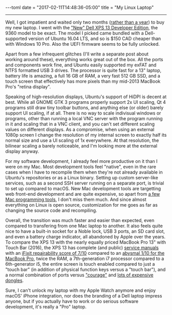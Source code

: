---toml
date = "2017-02-11T14:48:36-05:00"
title = "My Linux Laptop"

---

Well, I got impatient and waited only two months ([rather than a year](https://benad.me/blog/2016/11/10/the-dongle-generation/)) to buy my new laptop. I went with the ["New" Dell XPS 13 Developer Edition](http://www.dell.com/ca/business/p/xps-13-9360-laptop/pd), the 9360 model to be exact. The model I picked came bundled with a Dell-supported version of Ubuntu 16.04 LTS, and so is $150 CAD cheaper than with Windows 10 Pro. Also the UEFI firmware seems to be fully unlocked.

Apart from a few infrequent glitches (I'll write a separate post about working around these), everything works great out of the box. All the ports and components work fine, and Ubuntu easily supported my exFAT and NTFS formatted USB 3 drives. The processor is quite fast for a 13" laptop, battery life is amazing, a full 16 GB of RAM, a very fast 512 GB SSD, and a touch screen that effectively has more pixels than my mid-2013 MacBook Pro's "retina display".

Speaking of high-resolution displays, Ubuntu's support of HiDPI is decent at best. While all GNOME GTK 3 programs properly support 2x UI scaling, Qt 4 programs still draw tiny toolbar buttons, and anything else (or older) barely support UI scaling, if at all. There is no way to scale indivisual windows or programs, other than running a local VNC server with the program running in it and scaling that in a VNC client, and you can't set different scaling values on different displays. As a compromise, when using an external 1080p screen I change the resolution of my internal screen to exactly half its normal size and use a UI scaling of 1x everywhere. At that resolution, the bilinear scaling a barely noticeable, and I'm looking more at the external display anyway.

For my software development, I already feel more productive on it than I were on my Mac. Most development tools feel "native", even in the rare cases when I have to recompile them when they're not already available in Ubuntu's repositories or as a Linux binary. Setting up custom server-like services, such as a second SSH server running on a separate port, is trivial to set up compared to macOS. New Mac development tools are targetting web front-end development and are quite expensive, so apart from [a few Mac programming tools](https://benad.me/blog/2016/08/16/mac-only-dev-tools/), I don't miss them much. And since almost everything on Linux is open source, customization for me goes as far as changing the source code and recompiling.

Overall, the transition was much faster and easier than expected, even compared to transfering from one Mac laptop to another. It also feels quite nice to have a built-in socket for a Noble lock, USB 3 ports, an SD card slot, and even a battery charge indicator, all abandoned by Apple over the years. To compare the XPS 13 with the nearly equally priced MacBook Pro 13" with Touch Bar (2016), the XPS 13 has complete (and public) [service manuals](http://www.dell.com/support/home/ca/en/cabsdt1/product-support/product/xps-13-9360-laptop/manuals) with an [iFixit repairability score of 7/10](https://www.ifixit.com/Device/Dell_XPS_13) compared to an [abysmal 1/10 for the MacBook Pro](https://www.ifixit.com/Device/MacBook_Pro_13%22_Late_2016_Touch_Bar), twice the RAM, a 7th-generation i7 processor compared to a 6th-generator i5, the entire screen is touch enabled compared to just a "touch bar" (in addition of physical function keys versus a "touch bar"), and a normal combination of ports versus ["courage"](https://www.cnet.com/news/apple-bids-farewell-to-the-headphone-jack/) and [lots of expensive dongles](https://benad.me/blog/2016/11/10/the-dongle-generation/).

Sure, I can't unlock my laptop with my Apple Watch anymore and enjoy macOS' iPhone integration, nor does the branding of a Dell laptop impress anyone, but if you actually have to work or do serious software development, it's really a "Pro" laptop.